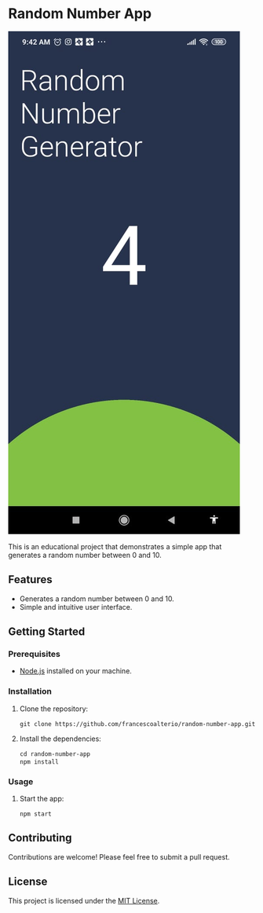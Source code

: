 # Random Number App

![App Screenshot](./assets/random-number-app.jpeg)

This is an educational project that demonstrates a simple app that generates a random number between 0 and 10.

## Features

- Generates a random number between 0 and 10.
- Simple and intuitive user interface.

## Getting Started

### Prerequisites

- [Node.js](https://nodejs.org) installed on your machine.

### Installation

1. Clone the repository:

    ```shell
    git clone https://github.com/francescoalterio/random-number-app.git
    ```

2. Install the dependencies:

    ```shell
    cd random-number-app
    npm install
    ```

### Usage

1. Start the app:

    ```shell
    npm start
    ```

## Contributing

Contributions are welcome! Please feel free to submit a pull request.

## License

This project is licensed under the [MIT License](LICENSE).
